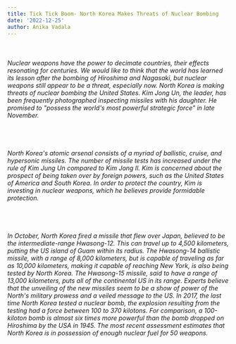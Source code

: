 ```yaml
---
title: Tick Tick Boom- North Korea Makes Threats of Nuclear Bombing
date: '2022-12-25'
author: Anika Vadala
---
```


<br>
<h6>
Nuclear weapons have the power to decimate countries, their effects resonating for centuries. We would like to think that the world has learned its lesson after the bombing of Hiroshima and Nagasaki, but nuclear weapons still appear to be a threat, especially now. North Korea is making threats of nuclear bombing the United States. Kim Jong Un, the leader, has been frequently photographed inspecting missiles with his daughter. He promised to "possess the world's most powerful strategic force" in late November.
</h6>

<br>
<h6>
North Korea's atomic arsenal consists of a myriad of ballistic, cruise, and hypersonic missiles. The number of missile tests has increased under the rule of Kim Jung Un compared to Kim Jong Il. Kim is concerned about the prospect of being taken over by foreign powers, such as the United States of America and South Korea. In order to protect the country, Kim is investing in nuclear weapons, which he believes provide formidable protection.
</h6>

<br>
<h6>
In October, North Korea fired a missile that flew over Japan, believed to be the intermediate-range Hwasong-12. This can travel up to 4,500 kilometers, putting the US island of Guam within its radius. The Hwasong-14 ballistic missile, with a range of 8,000 kilometers, but is capable of traveling as far as 10,000 kilometers, making it capable of reaching New York, is also being tested by North Korea. The Hwasong-15 missile, said to have a range of 13,000 kilometers, puts all of the continental US in its range. Experts believe that the unveiling of the new missiles seem to be a show of power of the North's military prowess and a veiled message to the US. In 2017, the last time North Korea tested a nuclear bomb, the explosion resulting from the testing had a force between 100 to 370 kilotons. For comparison, a 100-kiloton bomb is almost six times more powerful than the bomb dropped on Hiroshima by the USA in 1945. The most recent assessment estimates that North Korea is in possession of enough nuclear fuel for 50 weapons.
</h6>
